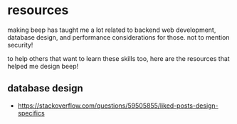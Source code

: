 # resources

making beep has taught me a lot related to backend web development, database
design, and performance considerations for those. not to mention security!

to help others that want to learn these skills too, here are the resources that
helped me design beep!

## database design

- https://stackoverflow.com/questions/59505855/liked-posts-design-specifics
